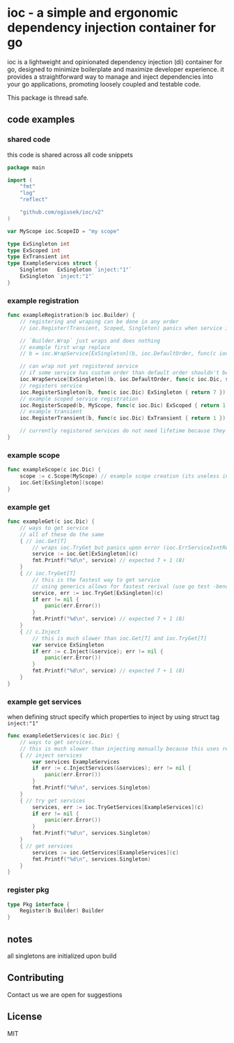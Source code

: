 # **ioc - a simple and ergonomic dependency injection container for go**

ioc is a lightweight and opinionated dependency injection (di) container for go,
designed to minimize boilerplate and maximize developer experience. it provides
a straightforward way to manage and inject dependencies into your go applications,
promoting loosely coupled and testable code.

This package is thread safe.

## code examples

### shared code
this code is shared across all code snippets
```go
package main

import (
	"fmt"
	"log"
	"reflect"

	"github.com/ogiusek/ioc/v2"
)

var MyScope ioc.ScopeID = "my scope"

type ExSingleton int
type ExScoped int
type ExTransient int
type ExampleServices struct {
	Singleton   ExSingleton `inject:"1"`
	ExSingleton `inject:"1"`
}
```

### example registration

```go
func exampleRegistration(b ioc.Builder) {
	// registering and wraping can be done in any order
	// ioc.Register(Transient, Scoped, Singleton) panics when service is already registered

    // `Builder.Wrap` just wraps and does nothing
    // example first wrap replace
    // b = ioc.WrapService[ExSingleton](b, ioc.DefaultOrder, func(c ioc.Dic, s ExSingleton) ExSingleton { return s + 1 })

    // can wrap not yet registered service
    // if some service has custom order than default order shouldn't be used
	ioc.WrapService[ExSingleton](b, ioc.DefaultOrder, func(c ioc.Dic, s ExSingleton) ExSingleton { return s + 1 })
    // registers service
	ioc.RegisterSingleton(b, func(c ioc.Dic) ExSingleton { return 7 })
    // example scoped service registration
	ioc.RegisterScoped(b, MyScope, func(c ioc.Dic) ExScoped { return 1 })
    // example transient
	ioc.RegisterTransient(b, func(c ioc.Dic) ExTransient { return 1 })

	// currently registered services do not need lifetime because they do not use pointers
}
```

### example scope

```go
func exampleScope(c ioc.Dic) {
	scope := c.Scope(MyScope) // example scope creation (its useless in current example. its just an example)
	ioc.Get[ExSingleton](scope)
}
```

### example get


```go
func exampleGet(c ioc.Dic) {
	// ways to get service
	// all of these do the same
	{ // ioc.Get[T]
		// wraps ioc.TryGet but panics upon error (ioc.ErrServiceIsntRegistered)
		service := ioc.Get[ExSingleton](c)
		fmt.Printf("%d\n", service) // expected 7 + 1 (8)
	}
	{ // ioc.TryGet[T]
		// this is the fastest way to get service
		// using generics allows for fastest rerival (use go test -bench=.)
		service, err := ioc.TryGet[ExSingleton](c)
		if err != nil {
			panic(err.Error())
		}
		fmt.Printf("%d\n", service) // expected 7 + 1 (8)
	}
	{ // c.Inject
		// this is much slower than ioc.Get[T] and ioc.TryGet[T]
		var service ExSingleton
		if err := c.Inject(&service); err != nil {
			panic(err.Error())
		}
		fmt.Printf("%d\n", service) // expected 7 + 1 (8)
	}
}
```

### example get services

when defining struct specify which properties to inject by using struct tag `inject:"1"`

```go
func exampleGetServices(c ioc.Dic) {
	// ways to get services.
	// this is much slower than injecting manually because this uses reflection
	{ // inject services
		var services ExampleServices
		if err := c.InjectServices(&services); err != nil {
			panic(err.Error())
		}
		fmt.Printf("%d\n", services.Singleton)
	}
	{ // try get services
		services, err := ioc.TryGetServices[ExampleServices](c)
		if err != nil {
			panic(err.Error())
		}
		fmt.Printf("%d\n", services.Singleton)
	}
	{ // get services
		services := ioc.GetServices[ExampleServices](c)
		fmt.Printf("%d\n", services.Singleton)
	}
}
```

### register pkg

```go
type Pkg interface {
	Register(b Builder) Builder
}
```

## notes

all singletons are initialized upon build

## Contributing

Contact us we are open for suggestions

## License

MIT
